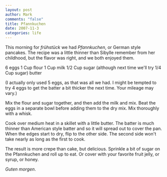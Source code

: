 ```yaml
--- 
layout: post
author: Mark
comments: "false"
title: Pfannkuchen
date: 2007-11-3
categories: life
---
```

This morning for <em>frühstück</em> we had <em>Pfannkuchen</em>, or German style pancakes.  The recipe was a little thinner than Sibylle remember from her childhood, but the flavor was right, and we both enjoyed them.

6 eggs
1 Cup flour
1 Cup milk
1/2 Cup sugar (although next time we'll try 1/4 Cup sugar)
butter

(I actually only used 5 eggs, as that was all we had.  I might be tempted to try 4 eggs to get the batter a bit thicker the next time.  Your mileage may vary.)

Mix the flour and sugar together, and then add the milk and mix.  Beat the eggs in a separate bowl before adding them to the dry mix.  Mix thoroughly with a whisk.

Cook over medium heat in a skillet with a little butter.  The batter is much thinner than American style batter and so it will spread out to cover the pan.  When the edges start to dry, flip to the other side.  The second side won't take nearly as long as the first to cook.

The result is more crepe than cake, but delicious.  Sprinkle a bit of sugar on the Pfannkuchen and roll up to eat.  Or cover with your favorite fruit jelly, or syrup, or honey.

<em>Guten morgen</em>.
